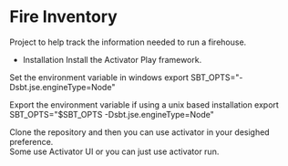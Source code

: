 Fire Inventory
=================================

Project to help track the information needed to run a firehouse.


- Installation
Install the Activator Play framework.

Set the environment variable in windows
export SBT_OPTS="-Dsbt.jse.engineType=Node"

Export the environment variable if using a unix based installation
export SBT_OPTS="$SBT_OPTS -Dsbt.jse.engineType=Node"

Clone the repository and then you can use activator in your desighed preference.  
Some use Activator UI or you can just use activator run.